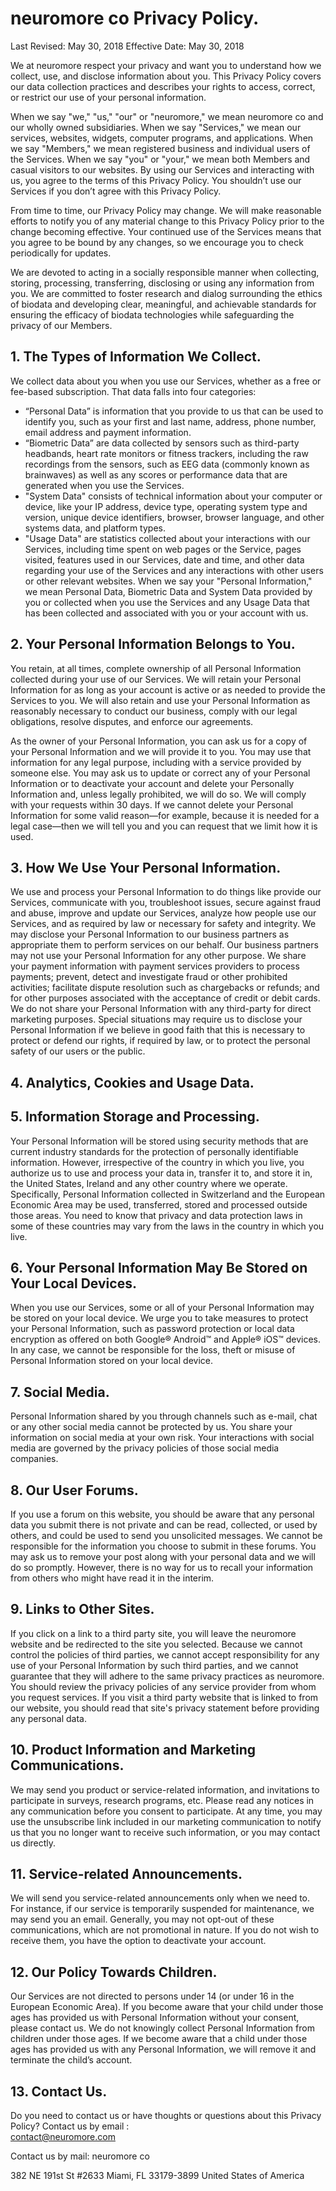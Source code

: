 # neuromore co Privacy Policy.

Last Revised: May 30, 2018
Effective Date: May 30, 2018

We at neuromore respect your privacy and want you to understand how we collect, use, and disclose information about you. This Privacy Policy covers our data collection practices and describes your rights to access, correct, or restrict our use of your personal information.

When we say "we," "us," "our" or "neuromore," we mean neuromore co and our wholly owned subsidiaries.  When we say "Services," we mean our services, websites, widgets, computer programs, and applications.  When we say "Members," we mean registered business and individual users of the Services.
When we say "you" or "your," we mean both Members and casual visitors to our websites. 
By using our Services and interacting with us, you agree to the terms of this Privacy Policy. You shouldn’t use our Services if you don’t agree with this Privacy Policy.

From time to time, our Privacy Policy may change. We will make reasonable efforts to notify you of any material change to this Privacy Policy prior to the change becoming effective. Your continued use of the Services means that you agree to be bound by any changes, so we encourage you to check periodically for updates.  

We are devoted to acting in a socially responsible manner when collecting, storing, processing, transferring, disclosing or using any information from you. We are committed to foster research and dialog surrounding the ethics of biodata and developing clear, meaningful, and achievable standards for ensuring the efficacy of biodata technologies while safeguarding the privacy of our Members.

## 1. The Types of Information We Collect.
We collect data about you when you use our Services, whether as a free or fee-based subscription. That data falls into four categories:

- “Personal Data” is information that you provide to us that can be used to identify you, such as your first and last name, address, phone number, email address and payment information.  
- “Biometric Data” are data collected by sensors such as third-party headbands, heart rate monitors or fitness trackers, including the raw recordings from the sensors, such as EEG data (commonly known as brainwaves) as well as any scores or performance data that are generated when you use the Services.
- "System Data" consists of technical information about your computer or device, like your IP address, device type, operating system type and version, unique device identifiers, browser, browser language, and other systems data, and platform types.
- "Usage Data" are statistics collected about your interactions with our Services, including  time spent on web pages or the Service, pages visited, features used in our Services, date and time, and other data regarding your use of the Services and any interactions with other users or  other relevant websites.
When we say your "Personal Information," we mean Personal Data, Biometric Data and System Data provided by you or collected when you use the Services and any Usage Data that has been collected and associated with you or your account with us.

## 2.  Your Personal Information Belongs to You.
You retain, at all times, complete ownership of all Personal Information collected during your use of our Services.  We will retain your Personal Information for as long as your account is active or as needed to provide the Services to you.  We will also retain and use your Personal Information as reasonably necessary to conduct our business, comply with our legal obligations, resolve disputes, and enforce our agreements.

As the owner of your Personal Information, you can ask us for a copy of your Personal Information and we will provide it to you.  You may use that information for any legal purpose, including with a service provided by someone else.
You may ask us to update or correct any of your Personal Information or to deactivate your account and delete your Personally Information and, unless legally prohibited, we will do so.  We will comply with your requests within 30 days.
If we cannot delete your Personal Information for some valid reason—for example, because it is needed for a legal case—then we will tell you and you can request that we limit how it is used.

## 3.  How We Use Your Personal Information.
We use and process your Personal Information to do things like provide our Services, communicate with you, troubleshoot issues, secure against fraud and abuse, improve and update our Services, analyze how people use our Services, and as required by law or necessary for safety and integrity.
We may disclose your Personal Information to our business partners as appropriate them to perform services on our behalf.  Our business partners may not use your Personal Information for any other purpose.  We share your payment information with payment services providers to process payments; prevent, detect and investigate fraud or other prohibited activities; facilitate dispute resolution such as chargebacks or refunds; and for other purposes associated with the acceptance of credit or debit cards. 
We do not share your Personal Information with any third-party for direct marketing purposes.
Special situations may require us to disclose your Personal Information if we believe in good faith that this is necessary to protect or defend our rights, if required by law, or to protect the personal safety of our users or the public.

## 4. Analytics, Cookies and Usage Data.

## 5.  Information Storage and Processing.
Your Personal Information will be stored using security methods that are current industry standards for the protection of personally identifiable information.  However, irrespective of the country in which you live, you authorize us to use and process your data in, transfer it to, and store it in, the United States, Ireland and any other country where we operate.  Specifically, Personal Information collected in Switzerland and the European Economic Area may be used, transferred, stored and processed outside those areas. You need to know that privacy and data protection laws in some of these countries may vary from the laws in the country in which you live.

## 6.  Your Personal Information May Be Stored on Your Local Devices.
When you use our Services, some or all of your Personal Information may be stored on your local device.  We urge you to take measures to protect your Personal Information, such as password protection or local data encryption as offered on both Google® Android™ and Apple® iOS™ devices. In any case, we cannot be responsible for the loss, theft or misuse of Personal Information stored on your local device.

## 7. Social Media.
Personal Information shared by you through channels such as e-mail, chat or any other social media cannot be protected by us.  You share your information on social media at your own risk.  Your interactions with social media are governed by the privacy policies of those social media companies.

## 8. Our User Forums.
If you use a forum on this website, you should be aware that any personal data you submit there is not private and can be read, collected, or used by others, and could be used to send you unsolicited messages.  We cannot be responsible for the information you choose to submit in these forums.  You may ask us to remove your post along with your personal data and we will do so promptly.  However, there is no way for us to recall your information from others who might have read it in the interim. 

## 9. Links to Other Sites.
If you click on a link to a third party site, you will leave the neuromore website and be redirected to the site you selected. Because we cannot control the policies of third parties, we cannot accept responsibility for any use of your Personal Information by such third parties, and we cannot guarantee that they will adhere to the same privacy practices as neuromore.  You should review the privacy policies of any service provider from whom you request services. If you visit a third party website that is linked to from our website, you should read that site's privacy statement before providing any personal data.

## 10. Product Information and Marketing Communications.
We may send you product or service-related information, and invitations to participate in surveys, research programs, etc.  Please read any notices in any communication before you consent to participate.  At any time, you may use the unsubscribe link included in our marketing communication to notify us that you no longer want to receive such information, or you may contact us directly.

## 11. Service-related Announcements.
We will send you service-related announcements only when we need to.  For instance, if our service is temporarily suspended for maintenance, we may send you an email.  Generally, you may not opt-out of these communications, which are not promotional in nature.  If you do not wish to receive them, you have the option to deactivate your account.

## 12. Our Policy Towards Children.
Our Services are not directed to persons under 14 (or under 16 in the European Economic Area).  If you become aware that your child under those ages has provided us with Personal Information without your consent, please contact us.  We do not knowingly collect Personal Information from children under those ages. If we become aware that a child under those ages has provided us with any Personal Information, we will remove it and terminate the child’s account. 

## 13. Contact Us.
Do you need to contact us or have thoughts or questions about this Privacy Policy? 
Contact us by email :  
contact@neuromore.com

Contact us by mail: 
neuromore co

382 NE 191st St #2633 
Miami, FL  33179-3899 
United States of America 